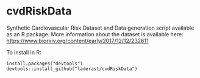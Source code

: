 # cvdRiskData

Synthetic Cardiovascular Risk Dataset and Data generation script available as an R package. More information about the dataset 
is available here: https://www.biorxiv.org/content/early/2017/12/12/232611

To install in R:

```
install.packages("devtools")
devtools::install_github("laderast/cvdRiskData")
```
